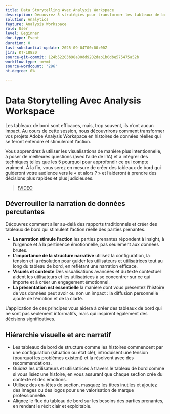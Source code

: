 ```yaml
---
title: Data Storytelling Avec Analysis Workspace
description: Découvrez 5 stratégies pour transformer les tableaux de bord Adobe Analysis Workspace en histoires de données attrayantes qui génèrent de l’impact, insight et l’action des parties prenantes.
solution: Analytics
feature: Analysis Workspace
role: User
level: Beginner
doc-type: Event
duration: 0
last-substantial-update: 2025-09-04T00:00:00Z
jira: KT-18820
source-git-commit: 124b52203b98a80dd9202dab1b0dbe575475a52b
workflow-type: tm+mt
source-wordcount: '296'
ht-degree: 0%

---
```



# Data Storytelling Avec Analysis Workspace

Les tableaux de bord sont efficaces, mais, trop souvent, ils n’ont aucun impact. Au cours de cette session, nous découvrirons comment transformer vos projets Adobe Analysis Workspace en histoires de données réelles qui se feront entendre et stimuleront l’action.

Vous apprendrez à utiliser les visualisations de manière plus intentionnelle, à poser de meilleures questions (avec l’aide de l’IA) et à intégrer des techniques telles que les 5 pourquoi pour approfondir ce qui compte vraiment. À la fin, vous serez en mesure de créer des tableaux de bord qui guideront votre audience vers le « et alors ? » et l’aideront à prendre des décisions plus rapides et plus judicieuses.

>[!VIDEO](https://video.tv.adobe.com/v/3471116/?learn=on&enablevpops)


## Déverrouiller la narration de données percutantes

Découvrez comment aller au-delà des rapports traditionnels et créer des tableaux de bord qui stimulent l’action réelle des parties prenantes.

* **La narration stimule l’action** les parties prenantes répondent à insight, à l’urgence et à la pertinence émotionnelle, pas seulement aux données brutes.
* **L’importance de la structure narrative** utilisez la configuration, la tension et la résolution pour guider les utilisateurs et utilisatrices tout au long du tableau de bord, en reflétant une narration efficace.
* **Visuels et contexte** Des visualisations avancées et du texte contextuel aident les utilisateurs et les utilisatrices à se concentrer sur ce qui importe et à créer un engagement émotionnel.
* **La présentation est essentielle** la manière dont vous présentez l’histoire de vos données peut avoir ou non un impact : la diffusion personnelle ajoute de l’émotion et de la clarté.

L’application de ces principes vous aidera à créer des tableaux de bord qui ne sont pas seulement informatifs, mais qui inspirent également des décisions significatives.

## Hiérarchie visuelle et arc narratif

* Les tableaux de bord de structure comme les histoires commencent par une configuration (situation ou état clé), introduisent une tension (pourquoi les problèmes existent) et la résolvent avec des recommandations.
* Guidez les utilisateurs et utilisatrices à travers le tableau de bord comme si vous lisiez une histoire, en vous assurant que chaque section crée du contexte et des émotions.
* Utilisez des en-têtes de section, masquez les titres inutiles et ajoutez des images ou des logos pour une valorisation de marque professionnelle.
* Alignez le flux du tableau de bord sur les besoins des parties prenantes, en rendant le récit clair et exploitable.